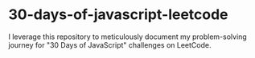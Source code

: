 # 30-days-of-javascript-leetcode

I leverage this repository to meticulously document my problem-solving journey for "30 Days of JavaScript" challenges on LeetCode.
